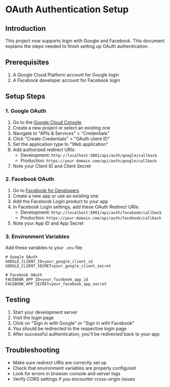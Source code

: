 # OAuth Authentication Setup

## Introduction
This project now supports login with Google and Facebook. This document explains the steps needed to finish setting up OAuth authentication.

## Prerequisites
1. A Google Cloud Platform account for Google login
2. A Facebook developer account for Facebook login

## Setup Steps

### 1. Google OAuth
1. Go to the [Google Cloud Console](https://console.cloud.google.com/)
2. Create a new project or select an existing one
3. Navigate to "APIs & Services" > "Credentials"
4. Click "Create Credentials" > "OAuth client ID"
5. Set the application type to "Web application"
6. Add authorized redirect URIs:
   - Development: `http://localhost:5001/api/auth/google/callback`
   - Production: `https://your-domain.com/api/auth/google/callback`
7. Note your Client ID and Client Secret

### 2. Facebook OAuth
1. Go to [Facebook for Developers](https://developers.facebook.com/)
2. Create a new app or use an existing one
3. Add the Facebook Login product to your app
4. In Facebook Login settings, add these OAuth Redirect URIs:
   - Development: `http://localhost:5001/api/auth/facebook/callback`
   - Production: `https://your-domain.com/api/auth/facebook/callback`
5. Note your App ID and App Secret

### 3. Environment Variables
Add these variables to your `.env` file:

```
# Google OAuth
GOOGLE_CLIENT_ID=your_google_client_id
GOOGLE_CLIENT_SECRET=your_google_client_secret

# Facebook OAuth
FACEBOOK_APP_ID=your_facebook_app_id
FACEBOOK_APP_SECRET=your_facebook_app_secret
```

## Testing
1. Start your development server
2. Visit the login page
3. Click on "Sign in with Google" or "Sign in with Facebook"
4. You should be redirected to the respective login page
5. After successful authentication, you'll be redirected back to your app

## Troubleshooting
- Make sure redirect URIs are correctly set up
- Check that environment variables are properly configured
- Look for errors in browser console and server logs
- Verify CORS settings if you encounter cross-origin issues
